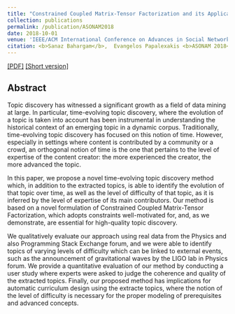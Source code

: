 ```yaml
---
title: "Constrained Coupled Matrix-Tensor Factorization and its Application in Pattern and Topic Detection "
collection: publications
permalink: /publication/ASONAM2018
date: 2018-10-01
venue: 'IEEE/ACM International Conference on Advances in Social Networks Analysis and Mining'
citation: <b>Sanaz Bahargam</b>,  Evangelos Papalexakis <b>ASONAM 2018</b>.
---
```

[[PDF]](https://arxiv.org/pdf/1807.00122.pdf)
[[Short version]](https://www.cs.ucr.edu/~epapalex/papers/asonam18-topic.pdf)

## Abstract
Topic discovery has witnessed a significant growth as a field of data mining at large. In particular, time-evolving topic discovery, where the evolution of a topic is taken into account has been instrumental in understanding the historical context of an emerging topic in a dynamic corpus. Traditionally, time-evolving topic discovery has focused on this notion of time. However, especially in settings where content is contributed by a community or a crowd, an orthogonal notion of time is the one that pertains to the level of expertise of the content creator: the more experienced the creator, the more advanced the topic.

In this paper, we propose a novel time-evolving topic discovery method which, in addition to the extracted topics, is able to identify the evolution of that topic over time, as well as the level of difficulty of that topic, as it is inferred by the level of expertise of its main contributors. Our method is based on a novel formulation of Constrained Coupled Matrix-Tensor Factorization, which adopts constraints well-motivated for, and, as we demonstrate, are essential for high-quality topic discovery.

We qualitatively evaluate our approach using real data from the Physics and also Programming Stack Exchange forum, and we were able to identify topics of varying levels of difficulty which can be linked to external events, such as the announcement of gravitational waves by the LIGO lab in Physics forum. We provide a quantitative evaluation of our method by conducting a user study where experts were asked to judge the coherence and quality of the extracted topics. Finally, our proposed method has implications for automatic curriculum design using the extracte topics, where the notion of the level of difficulty is necessary for the proper modeling of prerequisites and advanced concepts. 
